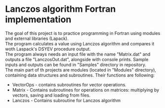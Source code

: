 # Lanczos algorithm Fortran implementation
The goal of this project is to practice programming in Fortran using modules and external libraries (Lapack).  
The program calculates a value using Lanczos algorithm and compares it woth Laspack's DSYEV procedure output.  
The program always needs an input file with the name "Matrix.dat" and outputs a file "LanczosOut.dat", alongside with console prints. Sample inputs and outputs can be found in "Samples" directory in repository.  
The main part of th projects are modules (located in "Modules" directory), containing data structures and subroutines. Their functions are following:
- VectorOps - contains subroutines for vector operations.
- Matrix - Contains subroutines for operations on matrices: multiplying by vectors, saving and loading from files.
- Lanczos - Contains subroutine for Lanczos algorithm